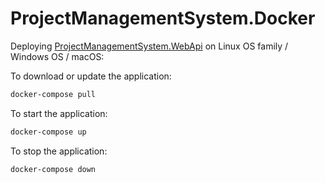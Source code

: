 # ProjectManagementSystem.Docker

Deploying [ProjectManagementSystem.WebApi](https://github.com/gradovenko/ProjectManagementSystem.WebApi) on Linux OS family / Windows OS / macOS:

To download or update the application:  
```bash
docker-compose pull
```

To start the application:  
```bash
docker-compose up
```

To stop the application:  
```bash
docker-compose down